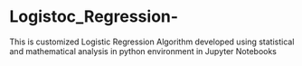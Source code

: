 # Logistoc_Regression-
This is customized Logistic Regression Algorithm developed using statistical and mathematical analysis in python environment in Jupyter Notebooks
